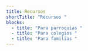 ```yaml
---
title: Recursos
shortTitle: "Recursos "
blocks:
  - title: "Para parroquias "
  - title: "Para colegios "
  - title: "Para familias "
---
```

